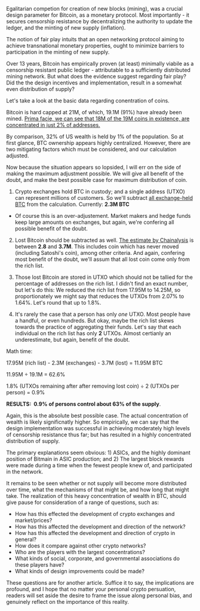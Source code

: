 Egalitarian competion for creation of new blocks (mining), was a crucial design parameter for Bitcoin, as a monetary protocol. Most importantly - it secures censorship resistance by decentralizing the authority to update the ledger, and the minting of new supply (inflation).

The notion of fair play intuits that an open networking protocol aiming to achieve transnational monetary properties, ought to minimize barriers to participation in the minting of new supply.

Over 13 years, Bitcoin has empirically proven (at least) minimally viabile as a censorship resistant public ledger - attributable to a sufficiently distributed mining network. But what does the evidence suggest regarding fair play? Did the the design incentives and implementation, result in a somewhat even distribution of supply? 

Let's take a look at the basic data regarding conentration of coins.

Bitcoin is hard capped at 21M, of which, 19.1M (91%) have already been mined. [Prima facie, we can see that 18M of the 19M coins in existence, are concentrated in just 2% of addresses.](https://bitinfocharts.com/top-100-richest-bitcoin-addresses.html)

By comparison, 32% of US wealth is held by 1% of the population. So at first glance, BTC ownership appears highly centralized. However, there are two mitigating factors which must be considered, and our calculation adjusted. 

Now because the situation appears so lopsided, I will err on the side of making the maximum adjustment possible. We will give all benefit of the doubt, and make the best possible case for maximum distribution of coin. 

1. Crypto exchanges hold BTC in custody; and a single address (UTXO) can represent millions of customers. So we'll subtract [all exchange-held BTC](https://cryptoquant.com/asset/btc/chart/exchange-flows/exchange-reserve?exchange=all_exchange&window=DAY&sma=0&ema=0&priceScale=linear&metricScale=linear&chartStyle=line) from the calculation. Currently: **2.3M BTC**     
- Of course this is an over-adjustement. Market makers and hedge funds keep large amounts on exchanges, but again, we're confering all possible benefit of the doubt.

2. Lost Bitcoin should be subtracted as well. [The estimate by Chainalysis](https://blog.chainalysis.com/reports/money-supply/) is between **2.8** and **3.7M**. This includes coin which has never moved (including Satoshi's coin), among other criteria. And again, confering most benefit of the doubt, we'll assum that all lost coin come only from the rich list.

3. Those lost Bitcoin are stored in UTXO which should not be tallied for the percentage of addresses on the rich list. I didn't find an exact number, but let's do this: We reduced the rich list from 17.95M to 14.25M, so proportionately we might say that reduces the UTXOs from 2.07% to 1.64%. Let's round that up to 1.8%. 

4. It's rarely the case that a person has only *one* UTXO. Most people have a handful, or even hundreds. But okay, maybe the rich list skews towards the practice of aggregating their funds. Let's say that each individual on the rich list has only **2** UTXOs. Almost certianly an underestimate, but again, benefit of the doubt. 

Math time:

17.95M (rich list) - 2.3M (exchanges) - 3.7M (lost)  =  11.95M BTC

11.95M ÷ 19.1M  =  62.6%

1.8% (UTXOs remaining after after removing lost coin) ÷ 2 (UTXOs per person) = 0.9%

**RESULTS:&nbsp;  0.9% of persons control about 63% of the supply**. 

Again, this is the absolute best possible case. The actual concentration of wealth is likely significnatly higher. So empirically, we can say that the design implementation was successful in achieving moderately high levels of censorship resistance thus far; but has resulted in a highly concentrated distribution of supply. 

The primary explanations seem obvious:  1) ASICs, and the highly dominant position of Bitmain in ASIC production; and 2) The largest block rewards were made during a time when the fewest people knew of, and participated in the network. 

It remains to be seen whether or not supply will become more distributed over time, what the mechanisms of that might be, and how long that might take. The realization of this heavy concentration of wealth in BTC, should give pause for consideration of a range of questions, such as:
- How has this effected the development of crypto exchanges and market/prices?   
- How has this affected the development and direction of the network?   
- How has this affected the development and direction of crypto in general?   
- How does it compare against other crypto networks?    
- Who are the players with the largest concentrations?
- What kinds of social, corporate, and governmental associations do these players have?   
- What kinds of design improvements could be made?

These questions are for another article. Suffice it to say, the implications are profound, and I hope that no matter your personal crypto persuation, readers will set aside the desire to frame the issue along personal bias, and genuinely reflect on the importance of this reality.
